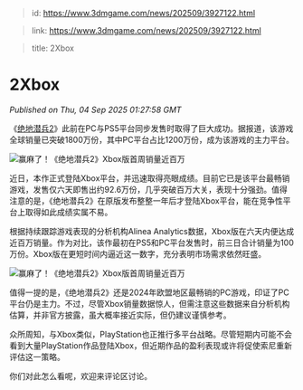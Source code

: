 > id: https://www.3dmgame.com/news/202509/3927122.html

> link: https://www.3dmgame.com/news/202509/3927122.html

> title: 2Xbox

# 2Xbox
_Published on Thu, 04 Sep 2025 01:27:58 GMT_

《[绝地潜兵2](https://www.3dmgame.com/games/helldivers2/)》此前在PC与PS5平台同步发售时取得了巨大成功。据报道，该游戏全球销量已突破1800万份，其中PC平台占比1200万份，成为该游戏的主力平台。

![赢麻了！《绝地潜兵2》Xbox版首周销量近百万](https://img.3dmgame.com/uploads/images/news/20250904/1756949221_336653.png)

近日，本作正式登陆Xbox平台，并迅速取得亮眼成绩。目前它已是该平台最畅销游戏，发售仅六天即售出约92.6万份，几乎突破百万大关，表现十分强劲。值得注意的是，《绝地潜兵2》在原版发布整整一年后才登陆Xbox平台，能在竞争性平台上取得如此成绩实属不易。

根据持续跟踪游戏表现的分析机构Alinea Analytics数据，Xbox版在六天内便达成近百万销量。作为对比，该作最初在PS5和PC平台发售时，前三日合计销量为100万份。Xbox版在更短时间内逼近这一数字，充分表明市场需求依然旺盛。

![赢麻了！《绝地潜兵2》Xbox版首周销量近百万](https://img.3dmgame.com/uploads/images/news/20250904/1756949221_690136.webp)

值得一提的是，《绝地潜兵2》还是2024年欧盟地区最畅销的PC游戏，印证了PC平台仍是主力。不过，尽管Xbox销量数据惊人，但需注意这些数据来自分析机构估算，并非官方披露，虽大概率接近实际，但仍建议谨慎参考。

众所周知，与Xbox类似，PlayStation也正推行多平台战略。尽管短期内可能不会看到大量PlayStation作品登陆Xbox，但近期作品的盈利表现或许将促使索尼重新评估这一策略。

你们对此怎么看呢，欢迎来评论区讨论。

